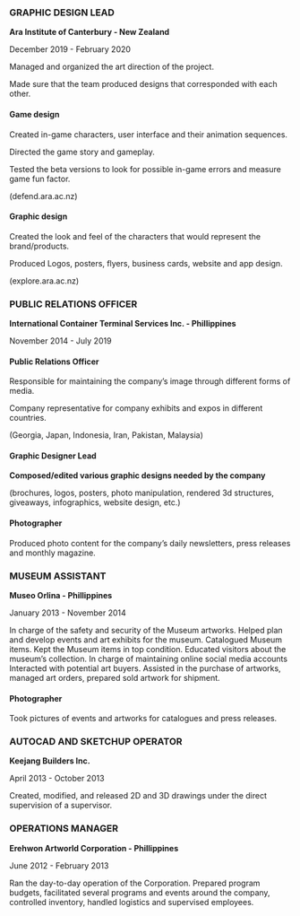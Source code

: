 ### GRAPHIC DESIGN LEAD

**Ara Institute of Canterbury - New Zealand**

December 2019 - February 2020

Managed and organized the art direction of the project.

Made sure that the team produced
designs that corresponded with each other.

#### **Game design**

Created in-game characters, user interface and their animation sequences.

Directed the game story and gameplay.

Tested the beta versions to look for possible in-game errors and measure game fun factor.

(defend.ara.ac.nz)

#### **Graphic design**

Created the look and feel of the characters that would represent the brand/products.

Produced Logos, posters, flyers, business cards, website and app design.

(explore.ara.ac.nz)

### PUBLIC RELATIONS OFFICER

**International Container Terminal Services Inc. - Phillippines**

November 2014 - July 2019

#### **Public Relations Officer**

Responsible for maintaining the company’s image through different forms of media.

Company representative for company exhibits and expos in different countries.

(Georgia, Japan, Indonesia, Iran, Pakistan, Malaysia)

#### **Graphic Designer Lead**

**Composed/edited various graphic designs needed by the company**

(brochures, logos, posters, photo manipulation, rendered 3d structures, giveaways, infographics, website design, etc.)

#### **Photographer**

Produced photo content for the company’s daily newsletters, press releases and monthly magazine.

### MUSEUM ASSISTANT

**Museo Orlina - Phillippines**

January 2013 - November 2014

In charge of the safety and security of the Museum artworks.
Helped plan and develop events and art exhibits for the museum.
Catalogued Museum items. Kept the Museum items in top condition.
Educated visitors about the museum’s collection.
In charge of maintaining online social media accounts
Interacted with potential art buyers.
Assisted in the purchase of artworks, managed art orders, prepared sold artwork for shipment.

#### **Photographer**

Took pictures of events and artworks for catalogues and press releases.

### AUTOCAD AND SKETCHUP OPERATOR

**Keejang Builders Inc.**

April 2013 - October 2013

Created, modified, and released 2D and 3D drawings under the direct supervision of a supervisor.

### OPERATIONS MANAGER

**Erehwon Artworld Corporation - Phillippines**

June 2012 - February 2013

Ran the day-to-day operation of the Corporation.
Prepared program budgets, facilitated several programs and events around the company, controlled inventory, handled logistics and supervised employees.

